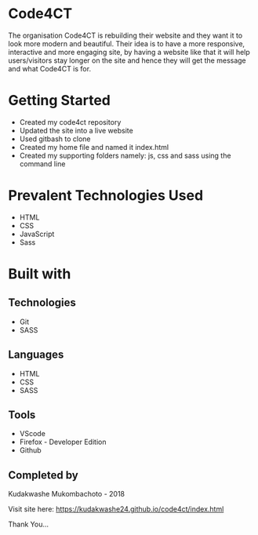 # Code4CT

The organisation Code4CT is rebuilding their website and they want it to look more modern and beautiful. Their idea is to have a more responsive, interactive and more engaging site, by having a website like that it will help users/visitors stay longer on the site and hence they will get the message and what Code4CT is for.


# Getting Started
- Created my code4ct repository
- Updated the site into a live website
- Used gitbash to clone 
- Created my home file and named it index.html
- Created my supporting folders namely: js, css and sass using the command line

# Prevalent Technologies Used

 - HTML
 - CSS
 - JavaScript
 - Sass


# Built with
## Technologies
- Git
- SASS

## Languages
- HTML
- CSS
- SASS

## Tools
- VScode
- Firefox - Developer Edition
- Github


## Completed by

Kudakwashe Mukombachoto - 2018


Visit site here: https://kudakwashe24.github.io/code4ct/index.html

Thank You...